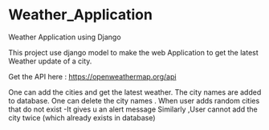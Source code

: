 # Weather_Application
Weather Application using Django

This project use django model to make the web Application to get the latest Weather update of a city.

Get the API here : https://openweathermap.org/api 

One can add the cities and get the latest weather. The city names are added to database.
One can delete the city names . When user adds random cities that do not exist -It gives u an alert message
Similarly ,User cannot add the city twice (which already exists in database)

